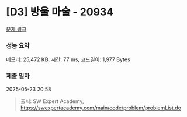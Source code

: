 # [D3] 방울 마술 - 20934 

[문제 링크](https://swexpertacademy.com/main/code/problem/problemDetail.do?contestProbId=AY9QTGqqcckDFAVF) 

### 성능 요약

메모리: 25,472 KB, 시간: 77 ms, 코드길이: 1,977 Bytes

### 제출 일자

2025-05-23 20:58



> 출처: SW Expert Academy, https://swexpertacademy.com/main/code/problem/problemList.do